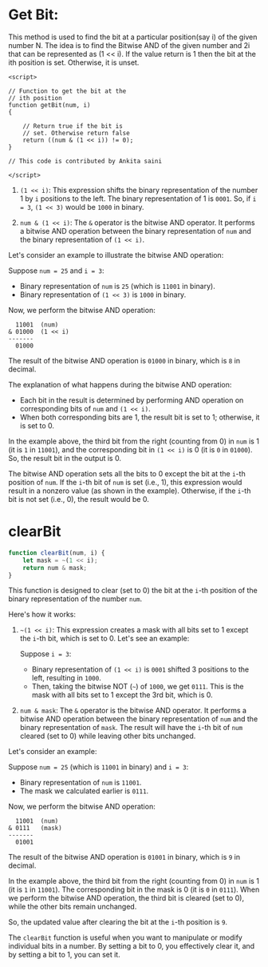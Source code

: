 
# Get Bit:

This method is used to find the bit at a particular position(say i) of the given number N. The idea is to find the Bitwise AND of the given number and 2i that can be represented as (1 << i). If the value return is 1 then the bit at the ith position is set. Otherwise, it is unset.

```
<script>

// Function to get the bit at the
// ith position
function getBit(num, i)
{
	
	// Return true if the bit is
	// set. Otherwise return false
	return ((num & (1 << i)) != 0);
}

// This code is contributed by Ankita saini

</script>

```

1. `(1 << i)`: This expression shifts the binary representation of the number 1 by `i` positions to the left. The binary representation of 1 is `0001`. So, if `i = 3`, `(1 << 3)` would be `1000` in binary.

2. `num & (1 << i)`: The `&` operator is the bitwise AND operator. It performs a bitwise AND operation between the binary representation of `num` and the binary representation of `(1 << i)`.

Let's consider an example to illustrate the bitwise AND operation:

Suppose `num = 25` and `i = 3`:
- Binary representation of `num` is `25` (which is `11001` in binary).
- Binary representation of `(1 << 3)` is `1000` in binary.

Now, we perform the bitwise AND operation:

```
  11001  (num)
& 01000  (1 << i)
-------
  01000
```

The result of the bitwise AND operation is `01000` in binary, which is `8` in decimal.

The explanation of what happens during the bitwise AND operation:
- Each bit in the result is determined by performing AND operation on corresponding bits of `num` and `(1 << i)`.
- When both corresponding bits are 1, the result bit is set to 1; otherwise, it is set to 0.

In the example above, the third bit from the right (counting from 0) in `num` is 1 (it is `1` in `11001`), and the corresponding bit in `(1 << i)` is 0 (it is `0` in `01000`). So, the result bit in the output is 0.

The bitwise AND operation sets all the bits to 0 except the bit at the `i`-th position of `num`. If the `i`-th bit of `num` is set (i.e., 1), this expression would result in a nonzero value (as shown in the example). Otherwise, if the `i`-th bit is not set (i.e., 0), the result would be 0.


# clearBit

```javascript
function clearBit(num, i) {
    let mask = ~(1 << i);
    return num & mask;
}
```

This function is designed to clear (set to 0) the bit at the `i`-th position of the binary representation of the number `num`.

Here's how it works:

1. `~(1 << i)`: This expression creates a mask with all bits set to 1 except the `i`-th bit, which is set to 0. Let's see an example:

   Suppose `i = 3`:
   - Binary representation of `(1 << i)` is `0001` shifted 3 positions to the left, resulting in `1000`.
   - Then, taking the bitwise NOT (`~`) of `1000`, we get `0111`. This is the mask with all bits set to 1 except the 3rd bit, which is 0.

2. `num & mask`: The `&` operator is the bitwise AND operator. It performs a bitwise AND operation between the binary representation of `num` and the binary representation of `mask`. The result will have the `i`-th bit of `num` cleared (set to 0) while leaving other bits unchanged.

Let's consider an example:

Suppose `num = 25` (which is `11001` in binary) and `i = 3`:
- Binary representation of `num` is `11001`.
- The mask we calculated earlier is `0111`.

Now, we perform the bitwise AND operation:

```
  11001  (num)
& 0111   (mask)
-------
  01001
```

The result of the bitwise AND operation is `01001` in binary, which is `9` in decimal.

In the example above, the third bit from the right (counting from 0) in `num` is 1 (it is `1` in `11001`). The corresponding bit in the mask is 0 (it is `0` in `0111`). When we perform the bitwise AND operation, the third bit is cleared (set to 0), while the other bits remain unchanged.

So, the updated value after clearing the bit at the `i`-th position is `9`.

The `clearBit` function is useful when you want to manipulate or modify individual bits in a number. By setting a bit to 0, you effectively clear it, and by setting a bit to 1, you can set it.